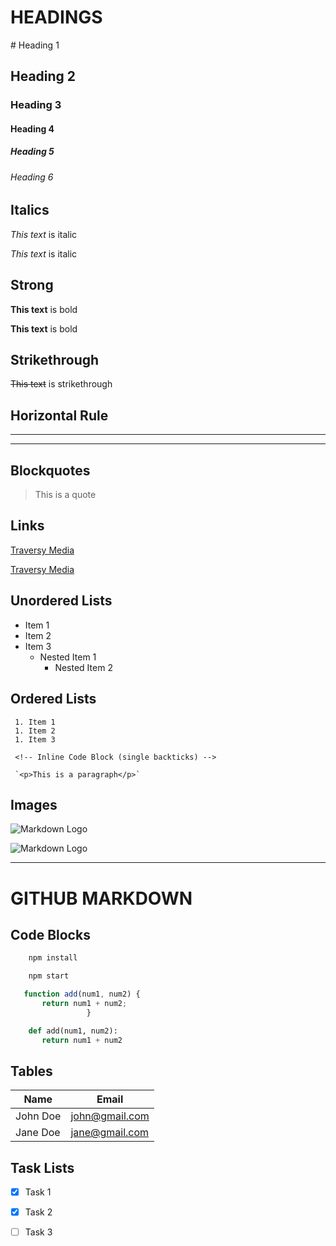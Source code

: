 <!-- Headings -->

HEADINGS
========

\# Heading 1
## Heading 2
### Heading 3
#### Heading 4
##### Heading 5
###### Heading 6

<!-- Italics -->

Italics
-------

*This text* is italic

_This text_ is italic

<!-- Strong -->

Strong
------

**This text** is bold

__This text__ is bold

<!-- Strikethrough -->

Strikethrough
-------------

~~This text~~ is strikethrough

<!-- Horizontal Rule (dashes or underscores) -->

Horizontal Rule
---------------

---
___

<!-- Blockquote -->

Blockquotes
-----------


>This is a quote

>


 <!-- Links -->

 Links
 -----

 [Traversy Media](http://www.traversymedia.com)

 [Traversy Media](http://www.traversymedia.com "Traversy Media")

 <!-- UL -->

Unordered Lists
----------------
 
 * Item 1
 * Item 2
 * Item 3
   * Nested Item 1
     * Nested Item 2

<!-- OL -->

Ordered Lists
-------------

     1. Item 1
     1. Item 2
     1. Item 3

     <!-- Inline Code Block (single backticks) -->

     `<p>This is a paragraph</p>`

<!-- Images -->

Images
------

![Markdown Logo](https://markdown-here.com/img/icon256.png)

![Markdown Logo](/usr/local/pictures/owl_avatar_180x180.jpg)

<!-- Github Markdown -->

---

GITHUB MARKDOWN
===============

     
<!-- Code Blocks -->

Code Blocks
-----------

<!--Code blocks begin and end with 3 backticks-->
<!-- The programming language can be inserted directly after the initial backticks -->

```bash
    npm install

    npm start
```

```javascript
   function add(num1, num2) {
       return num1 + num2;
                 }
```

```python
    def add(num1, num2):
       return num1 + num2
```

<!-- Tables -->

Tables
------


| Name     | Email          |
| -------- | -------------- |
| John Doe | john@gmail.com |
| Jane Doe | jane@gmail.com |

<!-- Task List -->

Task Lists
----------

* [x] Task 1
* [x] Task 2
* [ ] Task 3

